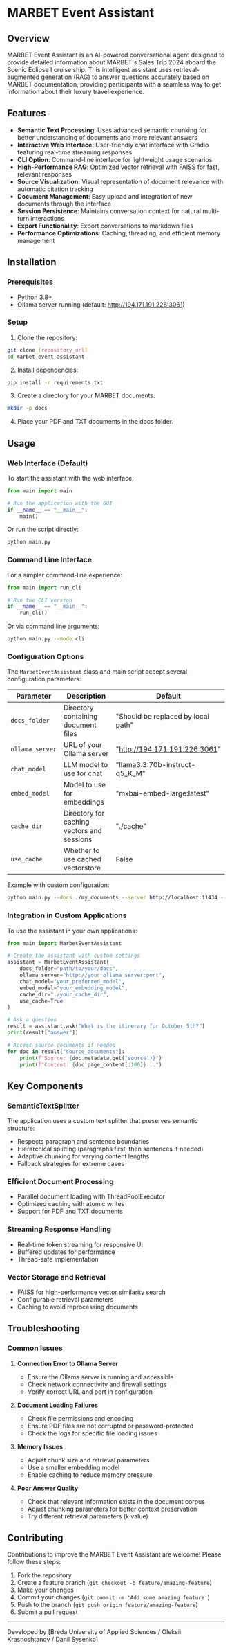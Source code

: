 # MARBET Event Assistant

## Overview

MARBET Event Assistant is an AI-powered conversational agent designed to provide detailed information about MARBET's Sales Trip 2024 aboard the Scenic Eclipse I cruise ship. This intelligent assistant uses retrieval-augmented generation (RAG) to answer questions accurately based on MARBET documentation, providing participants with a seamless way to get information about their luxury travel experience.

## Features

- **Semantic Text Processing**: Uses advanced semantic chunking for better understanding of documents and more relevant answers
- **Interactive Web Interface**: User-friendly chat interface with Gradio featuring real-time streaming responses
- **CLI Option**: Command-line interface for lightweight usage scenarios
- **High-Performance RAG**: Optimized vector retrieval with FAISS for fast, relevant responses
- **Source Visualization**: Visual representation of document relevance with automatic citation tracking
- **Document Management**: Easy upload and integration of new documents through the interface
- **Session Persistence**: Maintains conversation context for natural multi-turn interactions
- **Export Functionality**: Export conversations to markdown files
- **Performance Optimizations**: Caching, threading, and efficient memory management

## Installation

### Prerequisites

- Python 3.8+
- Ollama server running (default: http://194.171.191.226:3061)

### Setup

1. Clone the repository:
```bash
git clone [repository_url]
cd marbet-event-assistant
```

2. Install dependencies:
```bash
pip install -r requirements.txt
```

3. Create a directory for your MARBET documents:
```bash
mkdir -p docs
```

4. Place your PDF and TXT documents in the docs folder.

## Usage

### Web Interface (Default)

To start the assistant with the web interface:

```python
from main import main

# Run the application with the GUI
if __name__ == "__main__":
    main()
```

Or run the script directly:

```bash
python main.py
```

### Command Line Interface

For a simpler command-line experience:

```python
from main import run_cli

# Run the CLI version
if __name__ == "__main__":
    run_cli()
```

Or via command line arguments:

```bash
python main.py --mode cli
```

### Configuration Options

The `MarbetEventAssistant` class and main script accept several configuration parameters:

| Parameter | Description | Default                            |
|-----------|-------------|------------------------------------|
| `docs_folder` | Directory containing document files | "Should be replaced by local path" |
| `ollama_server` | URL of your Ollama server | "http://194.171.191.226:3061"      |
| `chat_model` | LLM model to use for chat | "llama3.3:70b-instruct-q5_K_M"     |
| `embed_model` | Model to use for embeddings | "mxbai-embed-large:latest"         |
| `cache_dir` | Directory for caching vectors and sessions | "./cache"                          |
| `use_cache` | Whether to use cached vectorstore | False                              |

Example with custom configuration:

```bash
python main.py --docs ./my_documents --server http://localhost:11434 --model mistral:7b --cache ./my_cache --use-cache
```

### Integration in Custom Applications

To use the assistant in your own applications:

```python
from main import MarbetEventAssistant

# Create the assistant with custom settings
assistant = MarbetEventAssistant(
    docs_folder="path/to/your/docs",
    ollama_server="http://your_ollama_server:port",
    chat_model="your_preferred_model",
    embed_model="your_embedding_model",
    cache_dir="./your_cache_dir",
    use_cache=True
)

# Ask a question
result = assistant.ask("What is the itinerary for October 5th?")
print(result["answer"])

# Access source documents if needed
for doc in result["source_documents"]:
    print(f"Source: {doc.metadata.get('source')}")
    print(f"Content: {doc.page_content[:100]}...")
```

## Key Components

### SemanticTextSplitter

The application uses a custom text splitter that preserves semantic structure:

- Respects paragraph and sentence boundaries
- Hierarchical splitting (paragraphs first, then sentences if needed)
- Adaptive chunking for varying content lengths
- Fallback strategies for extreme cases

### Efficient Document Processing

- Parallel document loading with ThreadPoolExecutor
- Optimized caching with atomic writes
- Support for PDF and TXT documents

### Streaming Response Handling

- Real-time token streaming for responsive UI
- Buffered updates for performance
- Thread-safe implementation

### Vector Storage and Retrieval

- FAISS for high-performance vector similarity search
- Configurable retrieval parameters
- Caching to avoid reprocessing documents

## Troubleshooting

### Common Issues

1. **Connection Error to Ollama Server**
   - Ensure the Ollama server is running and accessible
   - Check network connectivity and firewall settings
   - Verify correct URL and port in configuration

2. **Document Loading Failures**
   - Check file permissions and encoding
   - Ensure PDF files are not corrupted or password-protected
   - Check the logs for specific file loading issues

3. **Memory Issues**
   - Adjust chunk size and retrieval parameters
   - Use a smaller embedding model
   - Enable caching to reduce memory pressure

4. **Poor Answer Quality**
   - Check that relevant information exists in the document corpus
   - Adjust chunking parameters for better context preservation
   - Try different retrieval parameters (k value)

## Contributing

Contributions to improve the MARBET Event Assistant are welcome! Please follow these steps:

1. Fork the repository
2. Create a feature branch (`git checkout -b feature/amazing-feature`)
3. Make your changes
4. Commit your changes (`git commit -m 'Add some amazing feature'`)
5. Push to the branch (`git push origin feature/amazing-feature`)
6. Submit a pull request

---

Developed by [Breda University of Applied Sciences / Oleksii Krasnoshtanov / Danil Sysenko]